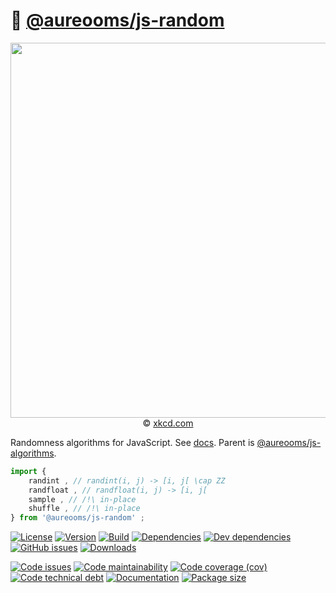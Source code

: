:game_die: [@aureooms/js-random](https://aureooms.github.io/js-random)
==

<p align="center">
<a href="https://xkcd.com/1210">
<img src="https://imgs.xkcd.com/comics/im_so_random.png" width="600">
</a><br/>
© <a href="https://xkcd.com">xkcd.com</a>
</p>

Randomness algorithms for JavaScript.
See [docs](https://aureooms.github.io/js-random).
Parent is [@aureooms/js-algorithms](https://aureooms.github.io/js-algorithms).

```js
import {
	randint , // randint(i, j) -> [i, j[ \cap ZZ
	randfloat , // randfloat(i, j) -> [i, j[
	sample , // /!\ in-place
	shuffle , // /!\ in-place
} from '@aureooms/js-random' ;
```

[![License](https://img.shields.io/github/license/aureooms/js-random.svg)](https://raw.githubusercontent.com/aureooms/js-random/main/LICENSE)
[![Version](https://img.shields.io/npm/v/@aureooms/js-random.svg)](https://www.npmjs.org/package/@aureooms/js-random)
[![Build](https://img.shields.io/travis/aureooms/js-random/main.svg)](https://travis-ci.org/aureooms/js-random/branches)
[![Dependencies](https://img.shields.io/david/aureooms/js-random.svg)](https://david-dm.org/aureooms/js-random)
[![Dev dependencies](https://img.shields.io/david/dev/aureooms/js-random.svg)](https://david-dm.org/aureooms/js-random?type=dev)
[![GitHub issues](https://img.shields.io/github/issues/aureooms/js-random.svg)](https://github.com/aureooms/js-random/issues)
[![Downloads](https://img.shields.io/npm/dm/@aureooms/js-random.svg)](https://www.npmjs.org/package/@aureooms/js-random)

[![Code issues](https://img.shields.io/codeclimate/issues/aureooms/js-random.svg)](https://codeclimate.com/github/aureooms/js-random/issues)
[![Code maintainability](https://img.shields.io/codeclimate/maintainability/aureooms/js-random.svg)](https://codeclimate.com/github/aureooms/js-random/trends/churn)
[![Code coverage (cov)](https://img.shields.io/codecov/c/gh/aureooms/js-random/main.svg)](https://codecov.io/gh/aureooms/js-random)
[![Code technical debt](https://img.shields.io/codeclimate/tech-debt/aureooms/js-random.svg)](https://codeclimate.com/github/aureooms/js-random/trends/technical_debt)
[![Documentation](https://aureooms.github.io/js-random//badge.svg)](https://aureooms.github.io/js-random//source.html)
[![Package size](https://img.shields.io/bundlephobia/minzip/@aureooms/js-random)](https://bundlephobia.com/result?p=@aureooms/js-random)
